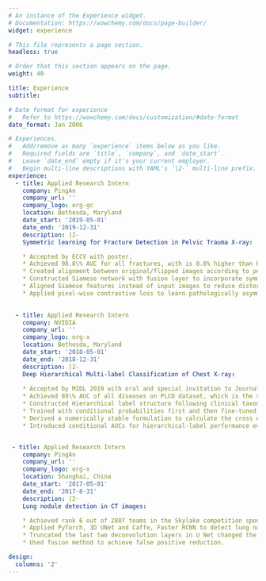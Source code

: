 ```yaml
---
# An instance of the Experience widget.
# Documentation: https://wowchemy.com/docs/page-builder/
widget: experience

# This file represents a page section.
headless: true

# Order that this section appears on the page.
weight: 40

title: Experience
subtitle:

# Date format for experience
#   Refer to https://wowchemy.com/docs/customization/#date-format
date_format: Jan 2006

# Experiences.
#   Add/remove as many `experience` items below as you like.
#   Required fields are `title`, `company`, and `date_start`.
#   Leave `date_end` empty if it's your current employer.
#   Begin multi-line descriptions with YAML's `|2-` multi-line prefix.
experience:
  - title: Applied Research Intern
    company: PingAn
    company_url: ''
    company_logo: org-gc
    location: Bethesda, Maryland
    date_start: '2019-05-01'
    date_end: '2019-12-31'
    description: |2-
    Symmetric learning for Fracture Detection in Pelvic Trauma X-ray:

    * Accepted by ECCV with poster.
    * Achieved 98.8\% AUC for all fractures, with is 0.8% higher than baseline model.
    * Created alignment between original/flipped images according to pelvic structure landmark detection.
    * Constructed Siamese network with fusion layer to incorporate symmetric information.
    * Aligned Siamese features instead of input images to reduce distortion artifacts.
    * Applied pixel-wise contrastive loss to learn pathologically asymmetric information explicitly.

        
  - title: Applied Research Intern
    company: NVIDIA
    company_url: ''
    company_logo: org-x
    location: Bethesda, Maryland
    date_start: '2018-05-01'
    date_end: '2018-12-31'
    description: |2-
    Deep Hierarchical Multi-label Classification of Chest X-ray:
    
    * Accepted by MIDL 2019 with oral and special invitation to Journal Medical Image Analysis.
    * Achieved 89\% AUC of all diseases on PLCO dataset, which is the state of the art.
    * Constructed Hierarchical label structure following clinical taxonomy.
    * Trained with conditional probabilities first and then fine-tuned with full probabilities training.
    * Derived a numerically stable formulation to calculate the cross entropy loss using full probabilities.
    * Introduced conditional AUCs for hierarchical-label performance evaluation.


 - title: Applied Research Intern
    company: PingAn
    company_url: ''
    company_logo: org-x
    location: Shanghai, China
    date_start: '2017-05-01'
    date_end: '2017-8-31'
    description: |2-
    Lung nodule detection in CT images:

    * Achieved rank 6 out of 2887 teams in the Skylake competition sponsored by Intel and Alibaba.
    * Applied PyTorch, 3D UNet and Caffe, Faster RCNN to detect lung nodules in 1000 CT scans.
    * Truncated the last two deconvolution layers in U Net changed the output as RPN structure and added new output branches before every deconvolution layer. 
    * Used fusion method to achieve false positive reduction.

design:
  columns: '2'
---
```

